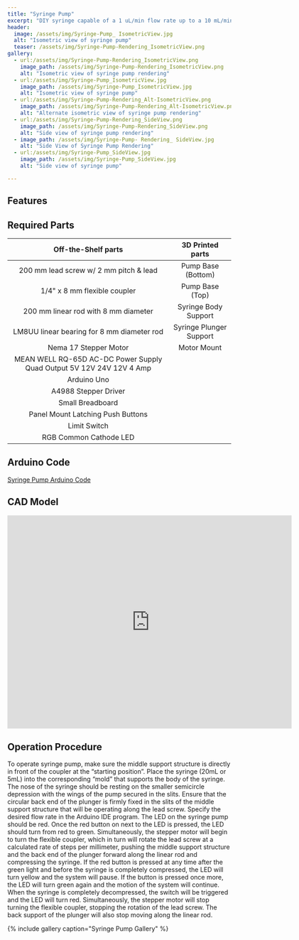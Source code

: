 ```yaml
---
title: "Syringe Pump"
excerpt: "DIY syringe capable of a 1 uL/min flow rate up to a 10 mL/min flow rate."
header:
  image: /assets/img/Syringe-Pump_ IsometricView.jpg
  alt: "Isometric view of syringe pump"
  teaser: /assets/img/Syringe-Pump-Rendering_IsometricView.png
gallery:
  - url:/assets/img/Syringe-Pump-Rendering_IsometricView.png
    image_path: /assets/img/Syringe-Pump-Rendering_IsometricView.png
    alt: "Isometric view of syringe pump rendering"
  - url:/assets/img/Syringe-Pump_IsometricView.jpg
    image_path: /assets/img/Syringe-Pump_IsometricView.jpg
    alt: "Isometric view of syringe pump"
  - url:/assets/img/Syringe-Pump-Rendering_Alt-IsometricView.png
    image_path: /assets/img/Syringe-Pump-Rendering_Alt-IsometricView.png
    alt: "Alternate isometric view of syringe pump rendering"
  - url:/assets/img/Syringe-Pump-Rendering_SideView.png
    image_path: /assets/img/Syringe-Pump-Rendering_SideView.png
    alt: "Side view of syringe pump rendering"
  - image_path: /assets/img/Syringe-Pump- Rendering_ SideView.jpg
    alt: "Side View of Syringe Pump Rendering"
  - url:/assets/img/Syringe-Pump_SideView.jpg
    image_path: /assets/img/Syringe-Pump_SideView.jpg
    alt: "Side view of syringe pump"

---
```

## Features

## Required Parts

| Off-the-Shelf parts | 3D Printed parts |
| :---: | :---: |
| 200 mm lead screw w/ 2 mm pitch & lead | Pump Base (Bottom) |
| 1/4" x 8 mm flexible coupler | Pump Base (Top) |
| 200 mm linear rod with 8 mm diameter | Syringe Body Support |
| LM8UU linear bearing for 8 mm diameter rod | Syringe Plunger Support |
| Nema 17 Stepper Motor |Motor Mount |
| MEAN WELL RQ-65D AC-DC Power Supply Quad Output 5V 12V 24V 12V 4 Amp |
| Arduino Uno |
| A4988 Stepper Driver |
| Small Breadboard |
| Panel Mount Latching Push Buttons |
| Limit Switch |
| RGB Common Cathode LED |


<!--
#### 3D Printed parts
| Pump Base (Bottom) |
| Pump Base (Top) |
| Syringe Body Support |
| Syringe Plunger Support |
| Motor Mount |
-->

## Arduino Code
[Syringe Pump Arduino Code](/assets/img/Syringe_Pump_Arduino_Code.MD)

## CAD Model
<iframe src="https://vanderbilt643.autodesk360.com/shares/public/SH35dfcQT936092f0e4320bbce97815dc8f2?mode=embed" width="640" height="480" allowfullscreen="true" webkitallowfullscreen="true" mozallowfullscreen="true"  frameborder="0"></iframe>

## Operation Procedure

  To operate syringe pump, make sure the middle support structure is directly in front of the coupler at the “starting position”. Place the syringe (20mL or 5mL) into the corresponding “mold” that supports the body of the syringe. The nose of the syringe should be resting on the smaller semicircle depression with the wings of the pump secured in the slits. Ensure that the circular back end of the plunger is firmly fixed in the slits of the middle support structure that will be operating along the lead screw. Specify the desired flow rate in the Arduino IDE program. The LED on the syringe pump should be red. Once the red button on next to the LED is pressed, the LED should turn from red to green. Simultaneously, the stepper motor will begin to turn the flexible coupler, which in turn will rotate the lead screw at a calculated rate of steps per millimeter, pushing the middle support structure and the back end of the plunger forward along the linear rod and compressing the syringe. If the red button is pressed at any time after the green light and before the syringe is completely compressed, the LED will turn yellow and the system will pause. If the button is pressed once more, the LED will turn green again and the motion of the system will continue. When the syringe is completely decompressed, the switch will be triggered and the LED will turn red. Simultaneously, the stepper motor will stop turning the flexible coupler, stopping the rotation of the lead screw. The back support of the plunger will also stop moving along the linear rod. 

{% include gallery caption="Syringe Pump Gallery" %}
